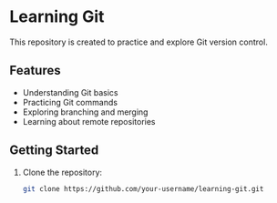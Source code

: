# Learning Git

This repository is created to practice and explore Git version control.

## Features
- Understanding Git basics
- Practicing Git commands
- Exploring branching and merging
- Learning about remote repositories

## Getting Started

1. Clone the repository:
   ```sh
   git clone https://github.com/your-username/learning-git.git
